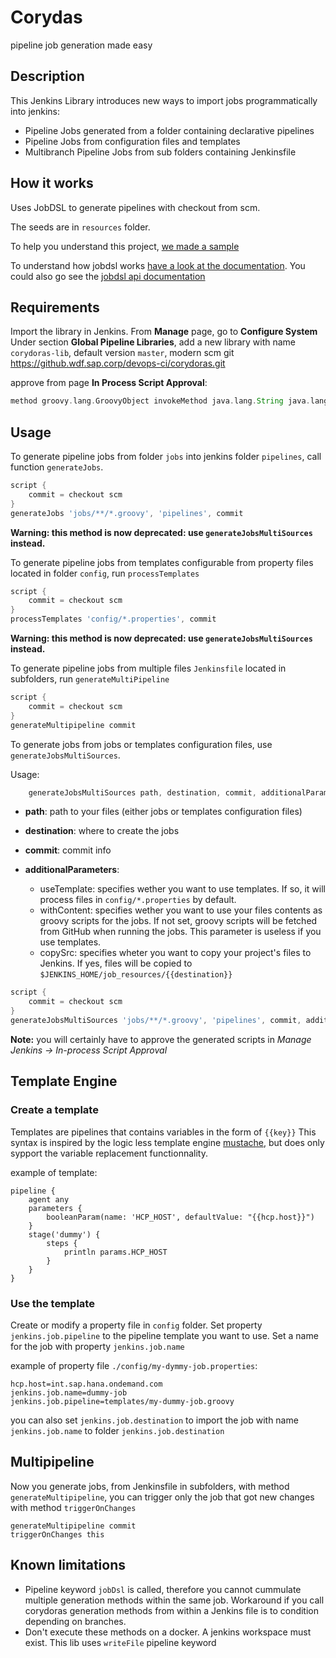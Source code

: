 # Corydas

pipeline job generation made easy

## Description

This Jenkins Library introduces new ways to import jobs programmatically into jenkins:

 - Pipeline Jobs generated from a folder containing declarative pipelines
 - Pipeline Jobs from configuration files and templates
 - Multibranch Pipeline Jobs from sub folders containing Jenkinsfile


## How it works

Uses JobDSL to generate pipelines with checkout from scm.

The seeds are in `resources` folder.

To help you understand this project, [we made a sample](https://github.wdf.sap.corp/devops-ci/corydoras-sample/)

To understand how jobdsl works [have a look at the documentation](https://github.com/jenkinsci/job-dsl-plugin/wiki/Tutorial---Using-the-Jenkins-Job-DSL). You could also go see the [jobdsl api documentation](https://jenkinsci.github.io/job-dsl-plugin/)

## Requirements

Import the library in Jenkins. From __Manage__ page, go to __Configure System__
Under section __Global Pipeline Libraries__, add a new library with name
`corydoras-lib`, default version `master`, modern scm git https://github.wdf.sap.corp/devops-ci/corydoras.git


approve from page __In Process Script Approval__:

```groovy
method groovy.lang.GroovyObject invokeMethod java.lang.String java.lang.Object
```

## Usage

To generate pipeline jobs from folder `jobs` into jenkins folder `pipelines`, call function `generateJobs`.

```groovy
script {
    commit = checkout scm
}
generateJobs 'jobs/**/*.groovy', 'pipelines', commit
```

**Warning: this method is now deprecated: use `generateJobsMultiSources` instead.**


To generate pipeline jobs from templates configurable from property files located in folder `config`, run `processTemplates`

```groovy
script {
    commit = checkout scm
}
processTemplates 'config/*.properties', commit
```

**Warning: this method is now deprecated: use `generateJobsMultiSources` instead.**


To generate pipeline jobs from multiple files `Jenkinsfile` located in subfolders, run `generateMultiPipeline`

```groovy
script {
    commit = checkout scm
}
generateMultipipeline commit
```

To generate jobs from jobs or templates configuration files, use `generateJobsMultiSources`.

Usage:

```groovy
    generateJobsMultiSources path, destination, commit, additionalParameters
```

- **path**: path to your files (either jobs or templates configuration files)

- **destination**: where to create the jobs

- **commit**: commit info

- **additionalParameters**:
    - useTemplate: specifies wether you want to use templates. If so, it will process files in `config/*.properties` by default.
    - withContent: specifies wether you want to use your files contents as groovy scripts for the jobs. If not set, groovy scripts will be fetched from GitHub when running the jobs. This parameter is useless if you use templates.
    - copySrc: specifies wheter you want to copy your project's files to Jenkins. If yes, files will be copied to `$JENKINS_HOME/job_resources/{{destination}}`

```groovy
script {
    commit = checkout scm
}
generateJobsMultiSources 'jobs/**/*.groovy', 'pipelines', commit, additionalParameters: [ copySrc: true ]
```

**Note:** you will certainly have to approve the generated scripts in *Manage Jenkins -> In-process Script Approval*

## Template Engine

### Create a template

Templates are pipelines that contains variables in the form of `{{key}}`
This syntax is inspired by the logic less template engine [mustache](https://mustache.github.io), but does only sypport the variable replacement functionnality.

example of template:

```
pipeline {
    agent any
    parameters {
        booleanParam(name: 'HCP_HOST', defaultValue: "{{hcp.host}}")
    }
    stage('dummy') {
        steps {
            println params.HCP_HOST
        }
    }
}
```

### Use the template

Create or modify a property file in `config` folder.
Set property `jenkins.job.pipeline` to the pipeline template you want to use.
Set a name for the job with property `jenkins.job.name`


example of property file `./config/my-dymmy-job.properties`:

```
hcp.host=int.sap.hana.ondemand.com
jenkins.job.name=dummy-job
jenkins.job.pipeline=templates/my-dummy-job.groovy
```

you can also set `jenkins.job.destination` to import the job with name `jenkins.job.name` to folder `jenkins.job.destination`

## Multipipeline

Now you generate jobs, from Jenkinsfile in subfolders, with method `generateMultipipeline`, you can trigger only the job that got new changes with method `triggerOnChanges`

```
generateMultipipeline commit
triggerOnChanges this
```

## Known limitations

 - Pipeline keyword `jobDsl` is called, therefore you cannot cummulate multiple generation methods within the same job.
   Workaround if you call corydoras generation methods from within a Jenkins file is to condition depending on branches.
 - Don't execute these methods on a docker. A jenkins workspace must exist. This lib uses `writeFile` pipeline keyword

